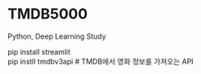 # TMDB5000
Python, Deep Learning Study  

  pip install streamlit  
  pip instll tmdbv3api # TMDB에서 영화 정보를 가져오는 API
  
